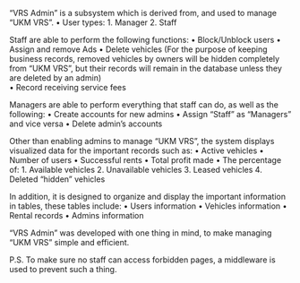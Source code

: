 “VRS Admin” is a subsystem which is derived from, and used to manage “UKM VRS”. 
    •	User types:
        1.	Manager
        2.	Staff
        
Staff are able to perform the following functions:
    •	Block/Unblock users
    •	Assign and remove Ads
    •	Delete vehicles (For the purpose of keeping business records, removed vehicles by owners will be hidden completely from “UKM VRS”, but their records will remain in the database unless they are deleted by an admin)   
    •	Record receiving service fees
    
Managers are able to perform everything that staff can do, as well as the following:
    •	Create accounts for new admins
    •	Assign “Staff” as “Managers” and vice versa
    •	Delete admin’s accounts

Other than enabling admins to manage “UKM VRS”, the system displays visualized data for the important records such as:
    •	Active vehicles
    •	Number of users
    •	Successful rents
    •	Total profit made
    •	The percentage of:
        1.	Available vehicles
        2.	Unavailable vehicles
        3.	Leased vehicles
        4.	Deleted “hidden” vehicles
        
In addition, it is designed to organize and display the important information in tables, these tables include:
    •	Users information
    •	Vehicles information
    •	Rental records
    •	Admins information
   
 “VRS Admin” was developed with one thing in mind, to make managing “UKM VRS” simple and efficient.
 
 P.S. To make sure no staff can access forbidden pages, a middleware is used to prevent such a thing.
